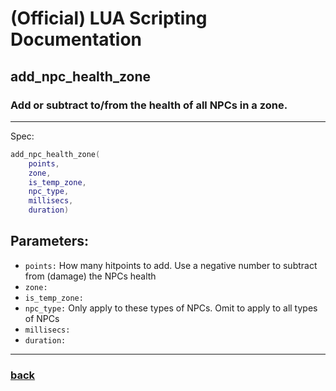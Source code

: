 
# (Official) LUA Scripting Documentation

## add_npc_health_zone

### Add or subtract to/from the health of all NPCs in a zone.
___
Spec:
```lua
add_npc_health_zone(
	points,
	zone,
	is_temp_zone,
	npc_type,
	millisecs,
	duration)
```
## Parameters:
- `points:` How many hitpoints to add. Use a negative number to subtract from (damage) the NPCs health
- `zone:` 
- `is_temp_zone:` 
- `npc_type:` Only apply to these types of NPCs. Omit to apply to all types of NPCs
- `millisecs:` 
- `duration:` 

___
### [back](../npcs)
